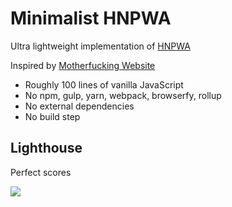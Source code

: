 # Minimalist HNPWA

Ultra lightweight implementation of [HNPWA](https://hnpwa.com/)

Inspired by [Motherfucking Website](http://motherfuckingwebsite.com/)

* Roughly 100 lines of vanilla JavaScript
* No npm, gulp, yarn, webpack, browserfy, rollup
* No external dependencies
* No build step

## Lighthouse

Perfect scores

<img src="https://hnpwa.ebberson.com/lighthouse-1.png">
